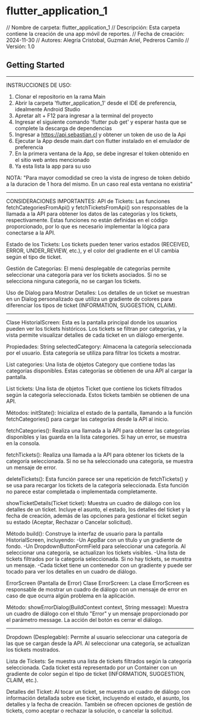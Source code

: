 # flutter_application_1

// Nombre de carpeta: flutter_application_1
// Descripción: Esta carpeta contiene la creación de una app móvil de reportes.
// Fecha de creación: 2024-11-30
// Autores: Alegría Cristobal, Guzmán Ariel, Pedreros Camilo 
// Versión: 1.0

## Getting Started

---------------------------------------------------------------------------------------------------------------------------------------

INSTRUCCIONES DE USO:
1) Clonar el repositorio en la rama Main
2) Abrir la carpeta 'flutter_application_1' desde el IDE de preferencia, idealmente Android Studio
3) Apretar alt + F12 para ingresar a la terminal del proyecto
4) Ingresar el siguiente comando 'flutter pub get' y esperar hasta que se complete la descarga de dependencias
5) Ingresar a https://api.sebastian.cl y obtener un token de uso de la Api
6) Ejecutar la App desde main.dart con flutter instalado en el emulador de preferencia
7) En la primera ventana de la App, se debe ingresar el token obtenido en el sitio web antes mencionado
8) Ya esta lista la app para su uso

NOTA: "Para mayor comodidad se creo la vista de ingreso de token debido a la duracion de 1 hora del mismo. En un caso real esta ventana no existiria"

---------------------------------------------------------------------------------------------------------------------------------------

CONSIDERACIONES IMPORTANTES:
API de Tickets: Las funciones fetchCategoriesFromApi() y fetchTicketsFromApi() son responsables de la llamada a la API para obtener los
    datos de las categorías y los tickets, respectivamente. Estas funciones no están definidas en el código proporcionado, por lo que es
    necesario implementar la lógica para conectarse a la API.

Estado de los Tickets: Los tickets pueden tener varios estados (RECEIVED, ERROR, UNDER_REVIEW, etc.), y el color del gradiente en el UI
    cambia según el tipo de ticket.

Gestión de Categorías: El menú desplegable de categorías permite seleccionar una categoría para ver los tickets asociados. Si no se 
    selecciona ninguna categoría, no se cargan los tickets.

Uso de Dialog para Mostrar Detalles: Los detalles de un ticket se muestran en un Dialog personalizado que utiliza un gradiente de 
    colores para diferenciar los tipos de ticket (INFORMATION, SUGGESTION, CLAIM).

---------------------------------------------------------------------------------------------------------------------------------------

Clase HistorialScreen:
Esta es la pantalla principal donde los usuarios pueden ver los tickets históricos. Los tickets se filtran por categorías,
    y la vista permite visualizar detalles de cada ticket en un diálogo emergente.

Propiedades:
String selectedCategory:
Almacena la categoría seleccionada por el usuario. Esta categoría se utiliza para filtrar los tickets a mostrar.

List<Category> categories:
Una lista de objetos Category que contiene todas las categorías disponibles. Estas categorías se obtienen de una API al cargar la
    pantalla.

List<Ticket> tickets:
Una lista de objetos Ticket que contiene los tickets filtrados según la categoría seleccionada. Estos tickets también se obtienen de una
    API.

Métodos:
initState(): Inicializa el estado de la pantalla, llamando a la función fetchCategories() para cargar las categorías desde la API al
    inicio.

fetchCategories(): Realiza una llamada a la API para obtener las categorías disponibles y las guarda en la lista categories. Si hay un
    error, se muestra en la consola.

fetchTickets(): Realiza una llamada a la API para obtener los tickets de la categoría seleccionada. Si no se ha seleccionado una
    categoría, se muestra un mensaje de error.

deleteTickets(): Esta función parece ser una repetición de fetchTickets() y se usa para recargar los tickets de la categoría seleccionada.
    Esta función no parece estar completada o implementada completamente.

showTicketDetails(Ticket ticket): Muestra un cuadro de diálogo con los detalles de un ticket. Incluye el asunto, el estado, los detalles
    del ticket y la fecha de creación, además de las opciones para gestionar el ticket según su estado (Aceptar, Rechazar o Cancelar
    solicitud).

Método build():
Construye la interfaz de usuario para la pantalla HistorialScreen, incluyendo:
-Un AppBar con un título y un gradiente de fondo.
-Un DropdownButtonFormField para seleccionar una categoría. Al seleccionar una categoría, se actualizan los tickets visibles.
-Una lista de tickets filtrados por la categoría seleccionada. Si no hay tickets, se muestra un mensaje.
-Cada ticket tiene un contenedor con un gradiente y puede ser tocado para ver los detalles en un cuadro de diálogo.

ErrorScreen (Pantalla de Error)
Clase ErrorScreen:
La clase ErrorScreen es responsable de mostrar un cuadro de diálogo con un mensaje de error en caso de que ocurra algún problema en la
    aplicación.

Método:
showErrorDialog(BuildContext context, String message): Muestra un cuadro de diálogo con el título "Error" y un mensaje proporcionado
    por el parámetro message. La acción del botón es cerrar el diálogo.

---------------------------------------------------------------------------------------------------------------------------------------

Dropdown (Desplegable): Permite al usuario seleccionar una categoría de las que se cargan desde la API. Al seleccionar una categoría,
    se actualizan los tickets mostrados.

Lista de Tickets: Se muestra una lista de tickets filtrados según la categoría seleccionada. Cada ticket está representado por un
    Container con un gradiente de color según el tipo de ticket (INFORMATION, SUGGESTION, CLAIM, etc.).

Detalles del Ticket: Al tocar un ticket, se muestra un cuadro de diálogo con información detallada sobre ese ticket, incluyendo el 
    estado, el asunto, los detalles y la fecha de creación. También se ofrecen opciones de gestión de tickets, como aceptar o rechazar
    la solución, o cancelar la solicitud.















